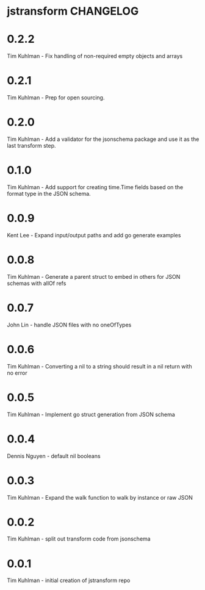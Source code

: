 # jstransform CHANGELOG

# 0.2.2
Tim Kuhlman - Fix handling of non-required empty objects and arrays

# 0.2.1
Tim Kuhlman - Prep for open sourcing.

# 0.2.0
Tim Kuhlman - Add a validator for the jsonschema package and use it as the last transform step.

# 0.1.0
Tim Kuhlman - Add support for creating time.Time fields based on the format type in the JSON schema.

# 0.0.9
Kent Lee - Expand input/output paths and add go generate examples

# 0.0.8
Tim Kuhlman - Generate a parent struct to embed in others for JSON schemas with allOf refs

# 0.0.7
John Lin - handle JSON files with no oneOfTypes

# 0.0.6
Tim Kuhlman - Converting a nil to a string should result in a nil return with no error

# 0.0.5
Tim Kuhlman - Implement go struct generation from JSON schema

# 0.0.4
Dennis Nguyen - default nil booleans

# 0.0.3
Tim Kuhlman - Expand the walk function to walk by instance or raw JSON

# 0.0.2
Tim Kuhlman - split out transform code from jsonschema

# 0.0.1
Tim Kuhlman - initial creation of jstransform repo
